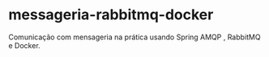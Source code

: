 # messageria-rabbitmq-docker

Comunicação com mensageria na prática usando Spring AMQP , RabbitMQ e Docker.
